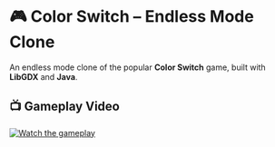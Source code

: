 # 🎮 Color Switch – Endless Mode Clone

An endless mode clone of the popular **Color Switch** game, built with **LibGDX** and **Java**.

## 📺 Gameplay Video

[![Watch the gameplay](https://img.youtube.com/vi/Hsa25fZQ8xE/0.jpg)](https://www.youtube.com/watch?v=Hsa25fZQ8xE)
